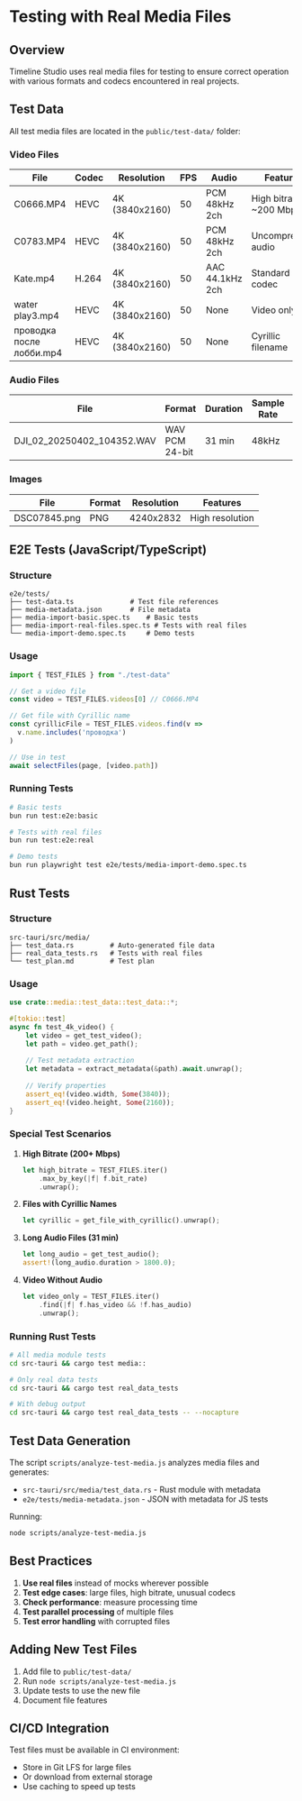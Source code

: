 # Testing with Real Media Files

## Overview

Timeline Studio uses real media files for testing to ensure correct operation with various formats and codecs encountered in real projects.

## Test Data

All test media files are located in the `public/test-data/` folder:

### Video Files

| File | Codec | Resolution | FPS | Audio | Features |
|------|-------|------------|-----|-------|----------|
| C0666.MP4 | HEVC | 4K (3840x2160) | 50 | PCM 48kHz 2ch | High bitrate ~200 Mbps |
| C0783.MP4 | HEVC | 4K (3840x2160) | 50 | PCM 48kHz 2ch | Uncompressed audio |
| Kate.mp4 | H.264 | 4K (3840x2160) | 50 | AAC 44.1kHz 2ch | Standard codec |
| water play3.mp4 | HEVC | 4K (3840x2160) | 50 | None | Video only |
| проводка после лобби.mp4 | HEVC | 4K (3840x2160) | 50 | None | Cyrillic filename |

### Audio Files

| File | Format | Duration | Sample Rate | Channels | Features |
|------|--------|----------|-------------|----------|----------|
| DJI_02_20250402_104352.WAV | WAV PCM 24-bit | 31 min | 48kHz | Mono | Long file, 256 MB |

### Images

| File | Format | Resolution | Features |
|------|--------|------------|----------|
| DSC07845.png | PNG | 4240x2832 | High resolution |

## E2E Tests (JavaScript/TypeScript)

### Structure

```
e2e/tests/
├── test-data.ts              # Test file references
├── media-metadata.json       # File metadata
├── media-import-basic.spec.ts    # Basic tests
├── media-import-real-files.spec.ts # Tests with real files
└── media-import-demo.spec.ts     # Demo tests
```

### Usage

```typescript
import { TEST_FILES } from "./test-data"

// Get a video file
const video = TEST_FILES.videos[0] // C0666.MP4

// Get file with Cyrillic name
const cyrillicFile = TEST_FILES.videos.find(v => 
  v.name.includes('проводка')
)

// Use in test
await selectFiles(page, [video.path])
```

### Running Tests

```bash
# Basic tests
bun run test:e2e:basic

# Tests with real files
bun run test:e2e:real

# Demo tests
bun run playwright test e2e/tests/media-import-demo.spec.ts
```

## Rust Tests

### Structure

```
src-tauri/src/media/
├── test_data.rs         # Auto-generated file data
├── real_data_tests.rs   # Tests with real files
└── test_plan.md         # Test plan
```

### Usage

```rust
use crate::media::test_data::test_data::*;

#[tokio::test]
async fn test_4k_video() {
    let video = get_test_video();
    let path = video.get_path();
    
    // Test metadata extraction
    let metadata = extract_metadata(&path).await.unwrap();
    
    // Verify properties
    assert_eq!(video.width, Some(3840));
    assert_eq!(video.height, Some(2160));
}
```

### Special Test Scenarios

1. **High Bitrate (200+ Mbps)**
   ```rust
   let high_bitrate = TEST_FILES.iter()
       .max_by_key(|f| f.bit_rate)
       .unwrap();
   ```

2. **Files with Cyrillic Names**
   ```rust
   let cyrillic = get_file_with_cyrillic().unwrap();
   ```

3. **Long Audio Files (31 min)**
   ```rust
   let long_audio = get_test_audio();
   assert!(long_audio.duration > 1800.0);
   ```

4. **Video Without Audio**
   ```rust
   let video_only = TEST_FILES.iter()
       .find(|f| f.has_video && !f.has_audio)
       .unwrap();
   ```

### Running Rust Tests

```bash
# All media module tests
cd src-tauri && cargo test media::

# Only real data tests
cd src-tauri && cargo test real_data_tests

# With debug output
cd src-tauri && cargo test real_data_tests -- --nocapture
```

## Test Data Generation

The script `scripts/analyze-test-media.js` analyzes media files and generates:
- `src-tauri/src/media/test_data.rs` - Rust module with metadata
- `e2e/tests/media-metadata.json` - JSON with metadata for JS tests

Running:
```bash
node scripts/analyze-test-media.js
```

## Best Practices

1. **Use real files** instead of mocks wherever possible
2. **Test edge cases**: large files, high bitrate, unusual codecs
3. **Check performance**: measure processing time
4. **Test parallel processing** of multiple files
5. **Test error handling** with corrupted files

## Adding New Test Files

1. Add file to `public/test-data/`
2. Run `node scripts/analyze-test-media.js`
3. Update tests to use the new file
4. Document file features

## CI/CD Integration

Test files must be available in CI environment:
- Store in Git LFS for large files
- Or download from external storage
- Use caching to speed up tests